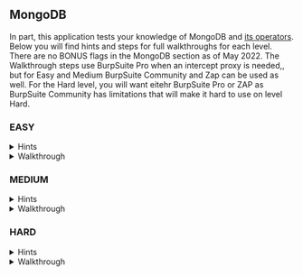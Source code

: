 ## MongoDB 

In part, this application tests your knowledge of MongoDB and [its operators](https://www.mongodb.com/docs/manual/reference/operator/query/). Below you will find hints and steps for full walkthroughs for each level. There are no BONUS flags in the MongoDB section as of May 2022. The Walkthrough steps use BurpSuite Pro when an intercept proxy is needed,, but for Easy and Medium BurpSuite Community and Zap can be used as well. For the Hard level, you will want eitehr BurpSuite Pro or ZAP as BurpSuite Community has limitations that will make it hard to use on level Hard.

### EASY

<details>
  <summary>Hints</summary>

  1. Can you carft a request causing application to display an error that includes the query being sent to MongoDB? 
  2. Can you modify the request to use [an operator](https://www.mongodb.com/docs/manual/reference/operator/query/), causing MongoDB to respond in the way an SQL database might respond to ```x' or 'x'='x```?
</details>

<details>
  <summary>Walkthrough</summary>

  1. Browse to the [MongoDB page](http://localhost:8084/app/?db=MongoDB) of the DVNoSQLi app.
  2. Entere any username and passwrod combo you like and hit submit.
  3. Objserve the URL in your browser's location bar and see that the form data is in the querystring.
  4. Change the username to ```'"``` and hit submit.
  5. Observe no error is rendered to the screen.
  6. Now, in the location bar, edit the querystring by adding ```[$xx]``` between ```[name]``` and ```=``` and hit enter. The URL should look something like: ```http://localhost:8084/?fields[name][$rt]='"&fields[passwd]=asdf&db=mongodb&submit=submit```
  7. Observe the error rendered to the screen, and, if you are not familiar with [MongoDB operators](https://www.mongodb.com/docs/manual/reference/operator/query/), study them.
  8. Now modify the URL again, this time using valid operators with both ```[name]``` and ```[passwd]``` fields.
  <blockquote>
  <details>
    <summary>Exact URL to get flags</summary>

    http://localhost:8084/?fields[name][$gt]=0&fields[passwd][$gt]=0&db=mongodb&submit=submit

  </details>

  </blockquote>

</details>

### MEDIUM 

<details>
  <summary>Hints</summary>

  1. Can you carft a request causing application to display an error that includes the query being sent to MongoDB? 
  2. Can you figure out how to inject the right javascript to get all users?
</details>

<details>
  <summary>Walkthrough</summary>

  1. Browse to the [MongoDB page](http://localhost:8084/app/?db=mongodb) of the DVNoSQLi app.
  2. Enter ```'"``` into the username field and enter anything into the password field, then click submit.
  3. Observe the error rendered to the screen.
  4. Craft the payload you think will work, entering your payload into the username or password field, then click submit.
  <blockquote>
  <details>
    <summary>Exact payload to get flags</summary>

    '; return true; //

  </details>

  </blockquote>

  </details>

</details>

### HARD

<details>
  <summary>Hints</summary>

  1. You will use a form of NoSQL Injection encountered in Easy or Medium level. 
  2. You should examine requests submitted carefully and attempt to discover new data using Burp Intruder or ZAP's "attack" -> "fuzz" functionality.
</details>

<details>
  <summary>Walkthrough</summary>

  1. Turn **Intercept** on in BurpSuite's **Proxy**.
  2. Back in your browser, browse to the [MongoDB page](http://localhost:8084/app/?db=MongoDB) of the DVNoSQLi app.
  3. Enter any username and passwrod combo you like and hit submit.
  4. Back in Burp, examine the POST body of the request.
  5. What information might you attack in the POST request body other than the values of name and passwd?
  <blockquote>
    <details>
      <summary>Click for list of attack parameters</summary>

      name
      passwd

    </details>
  
  </blockquote>

  6. Go ahead and forward the request on.
  7. In Burp, go into the **HTTP History** tab of the **Proxy** app and find the request you just observed.
  8. Right click the request and send it to **Intruder**.
  9. In **Intruder**, clear the default selections and select ```name``` and ```passwd``` in the POST body of the request as the data you want to attack.
  10. Additionally change the ```=whateverusernameyouused``` to ```[$gt]=0``` and do the same for the ```=whateverpasswordyouused```.
  11. At the top, in the **Choose an attack type** section, select "Cluster bomb".
  12. Switch to the **Payloads** tab of **Intruder**, 
  13. select **Runtime File** as your **Payload Type** for both Payload sets 1 and 2.
  14. In the **Payload Option** section, select the common-columns.txt file in the **payloads** directory of this repository for both payload 1 and payload 2.
  15. In the **Options** tab, scroll down to the **Grep Match** section
  16. Check the "Flag result items with responses matching these expressions." box
  17. Clear the section by pressing "Clear"
  18. Add "FLAG" or "HARD" to the **Grep - Match** section.
  19. Scroll back to the top and click "Start Attack".
  20. In the attack window, sort on FLAG.
  21. Wait for it.
</details>
